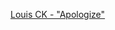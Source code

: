 ---
layout: post
wordpress_id: 1517
wordpress_url: http://noesbueno.com/archives/1517
date: '2012-08-10 19:15:11 -0500'
date_gmt: '2012-08-11 00:15:11 -0500'
body: |
  <p><a href="http://youtube.com/watch?v=fTvj18nHD4s">Louis CK - "Apologize"</a></p>
---